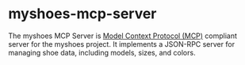 # myshoes-mcp-server

The myshoes MCP Server is [Model Context Protocol (MCP)](https://modelcontextprotocol.io/introduction) compliant server for the myshoes project.
It implements a JSON-RPC server for managing shoe data, including models, sizes, and colors.